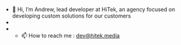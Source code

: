 - 👋 Hi, I’m Andrew, lead developer at HiTek, an agency focused on developing custom solutions for our customers
-
- - 📫 How to reach me : dev@hitek.media

<!---
HiTek-Dev/HiTek-Dev is a ✨ special ✨ repository because its `README.md` (this file) appears on your GitHub profile.
You can click the Preview link to take a look at your changes.
--->
